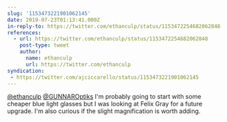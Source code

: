 ```yaml
---
slug: '1153473221901062145'
date: 2019-07-23T01:13:41.000Z
in-reply-to: https://twitter.com/ethanculp/status/1153472254682062848
references:
  - url: https://twitter.com/ethanculp/status/1153472254682062848
    post-type: tweet
    author:
      name: ethanculp
      url: https://twitter.com/ethanculp
syndication:
 - https://twitter.com/ajciccarello/status/1153473221901062145
---
```


[@ethanculp](https://twitter.com/ethanculp) [@GUNNAROptiks](https://twitter.com/GUNNAROptiks) I'm probably going to start with some cheaper blue light glasses but I was looking at Felix Gray for a future upgrade. I'm also curious if the slight magnification is worth adding.
